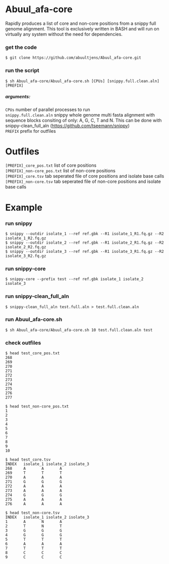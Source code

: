 # Abuul_afa-core
Rapidly produces a list of core and non-core positions from a snippy full genome alignment. This tool is exclusively written in BASH and will run on virtually any system without the need for dependencies. 

### get the code
    $ git clone https://github.com/abuultjens/Abuul_afa-core.git

### run the script  
    $ sh Abuul_afa-core/Abuul_afa-core.sh [CPUs] [snippy.full.clean.aln] [PREFIX]  

##### arguments: 
``CPUs`` number of parallel processes to run  
``snippy.full.clean.aln`` snippy whole genome multi fasta alignment with sequence blocks consiting of only: A, G, C, T and N. This can be done with snippy-clean_full_aln (https://github.com/tseemann/snippy)  
``PREFIX`` prefix for outfiles  

# Outfiles

``[PREFIX]_core_pos.txt`` list of core positions  
``[PREFIX]_non-core_pos.txt`` list of non-core positions  
``[PREFIX]_core.tsv`` tab seperated file of core positions and isolate base calls  
``[PREFIX]_non-core.tsv`` tab seperated file of non-core positions and isolate base calls  

# Example

### run snippy
    $ snippy --outdir isolate_1 --ref ref.gbk --R1 isolate_1_R1.fq.gz --R2 isolate_1_R2.fq.gz  
    $ snippy --outdir isolate_2 --ref ref.gbk --R1 isolate_2_R1.fq.gz --R2 isolate_2_R2.fq.gz  
    $ snippy --outdir isolate_3 --ref ref.gbk --R1 isolate_3_R1.fq.gz --R2 isolate_3_R2.fq.gz
    
### run snippy-core
    $ snippy-core --prefix test --ref ref.gbk isolate_1 isolate_2 isolate_3  
    
### run snippy-clean_full_aln
    $ snippy-clean_full_aln test.full.aln > test.full.clean.aln  
    
### run Abuul_afa-core.sh
    $ sh Abuul_afa-core/Abuul_afa-core.sh 10 test.full.clean.aln test  
    
### check outfiles
    $ head test_core_pos.txt
    268
    269
    270
    271
    272
    273
    274
    275
    276
    277
    
    $ head test_non-core_pos.txt 
    1
    2
    3
    4
    5
    6
    7
    8
    9
    10
    
    $ head test_core.tsv
    INDEX   isolate_1 isolate_2 isolate_3
    268     A       A       A
    269     T       T       T
    270     A       A       A
    271     G       G       G
    272     A       A       A
    273     A       A       A
    274     G       G       G
    275     A       A       A
    276     A       A       A
    
    $ head test_non-core.tsv
    INDEX   isolate_1 isolate_2 isolate_3
    1       A       N       A
    2       T       N       T
    3       G       G       G
    4       G       G       G
    5       T       T       T
    6       A       A       A
    7       T       T       T
    8       C       C       C
    9       C       C       C


    

    
